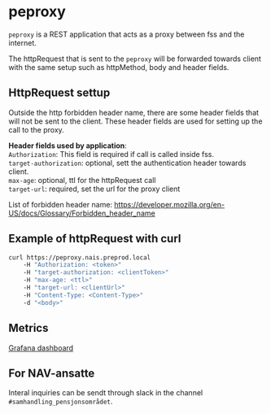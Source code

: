 # peproxy

`peproxy` is a REST application that acts as a proxy between fss and the internet.

The httpRequest that is sent to the `peproxy` will be forwarded towards client with the same setup such as httpMethod, body and header fields. 


## HttpRequest settup
Outside the http forbidden header name, there are some header fields that will not be sent to the client. These header fields are used for setting up the call to the proxy.

<strong>Header fields used by application</strong>: <br/>
`Authorization`: This field is required if call is called inside fss.<br/>
`target-authorization`: optional, sett the authentication header towards client.<br/>
`max-age`: optional, ttl for the httpRequest call<br/>
`target-url`: required, set the url for the proxy client<br/>

List of forbidden header name: https://developer.mozilla.org/en-US/docs/Glossary/Forbidden_header_name

## Example of httpRequest with curl
```bash
curl https://peproxy.nais.preprod.local 
    -H "Authorization: <token>" 
    -H "target-authorization: <clientToken>" 
    -H "max-age: <ttl>" 
    -H "target-url: <clientUrl>" 
    -H "Content-Type: <Content-Type>"
    -d "<body>"
```
## Metrics
[Grafana dashboard](https://grafana.adeo.no/d/6IzDnOVWk/peproxy)

## For NAV-ansatte

Interal inquiries can be sendt through slack in the channel `#samhandling_pensjonsområdet`.
